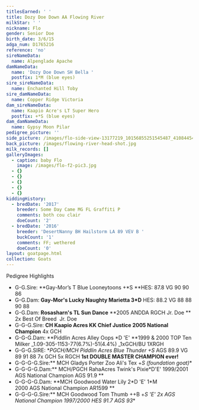 ```yaml
---
titlesEarned: ' '
title: Dozy Doe Down AA Flowing River
milkStar: ' '
nickname: Flo
gender: Senior Doe
birth_date: 3/6/15
adga_num: D1765216
reference: 'no'
sireNameData:
  name: Alpenglade Apache
damNameData:
  name: 'Dozy Doe Down SH Bella '
  postfix: 1*M (blue eyes)
sire_sireNameData:
  name: Enchanted Hill Toby
sire_damNameData:
  name: Copper Ridge Victoria
dam_sireNameData:
  name: Kaapio Acre's LT Super Hero
  postfix: +*S (blue eyes)
dam_damNameData:
  name: Gypsy Moon Pilar
pedigree_picture: ''
side_picture: /images/flo-side-view-13177219_10156855251545487_4108445470888386392_n.jpg
back_picture: /images/flowing-river-head-shot.jpg
milk_records: []
galleryImages:
  - caption: baby Flo
    image: /images/flo-f2-pic3.jpg
  - {}
  - {}
  - {}
  - {}
  - {}
kiddingHistory:
  - bredDate: '2017'
    breeder: Some Day Came MG FL Graffiti P
    comments: both cou clair
    doeCount: '2'
  - bredDate: '2016'
    breeder: 'DesertNanny BH Hailstorm LA 89 VEV B '
    buckCount: '1'
    comments: FF; wethered
    doeCount: '0'
layout: goatpage.html
collection: Goats
---
```

Pedigree Highlights

* G-G.Sire: **Gay-Mor’s T Blue  Looneytoons  +*S **HES: 87.8 VG 90 90 86
* G-G.Dam: **Gay-Mor's Lucky Naughty Marietta 3*D** HES: 88.2 VG 88 88 90 88
* G-G.Dam: **Rosasharn's TL Sun Dance** **2005 ANDDA RGCH Jr. Doe **    2x Best Of Breed  Jr. Doe
* G-G-G.Sire: **CH Kaapio Acres KK Chief Justice 2005 National Champion** 4x GCH
* G-G-G.Dam: **Piddlin Acres Alley Oops *D 'E' **1999 & 2000 TOP Ten Milker _1.09-305-1153-77(6.7%)-51(4.4%)  _1xGCH/BU 1XRGH
* G-G-G.SIRE: **PGCH/MCH Piddlin Acres Blue Thunder +*S** AGS 89.9 VG 89 91 88  7x GCH   5x RGCH   **1st DOUBLE MASTER CHAMPION ever!**
* G-G-G-G.Sire:** MCH Gladys Porter Zoo Ali's Tex +*S (foundation goat)**
* G-G-G-G.Dam:** MCH/PGCH RahaAcres Twink's Pixie*D'E' 1999/2001 AGS National Champion AGS 91.9 **
* G-G-G-G.Dam: **MCH Goodwood Water Lily 2\*D 'E' 1\*M     2000 AGS National Champion   AR1599    **
* G-G-G-G.Sire:** MCH Goodwood Tom Thumb ++B +*S 'E' 2x AGS National Champion 1997/2000 HES 91.7 AGS 93**
